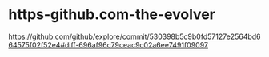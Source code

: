 # https-github.com-the-evolver

https://github.com/github/explore/commit/530398b5c9b0fd57127e2564bd664575f02f52e4#diff-696af96c79ceac9c02a6ee7491f09097

